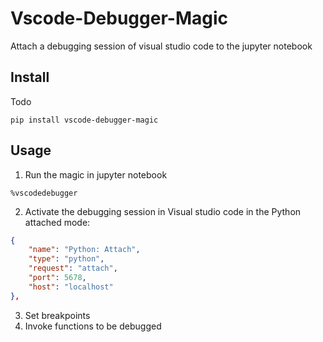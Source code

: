 # Vscode-Debugger-Magic

Attach a debugging session of visual studio code to the jupyter notebook 

## Install

Todo

```
pip install vscode-debugger-magic
```

## Usage

1. Run the magic in jupyter notebook

```
%vscodedebugger
```

2. Activate the debugging session in Visual studio code in the Python attached mode:

```json
{
    "name": "Python: Attach",
    "type": "python",
    "request": "attach",
    "port": 5678,
    "host": "localhost"
},
```

3. Set breakpoints
4. Invoke functions to be debugged

